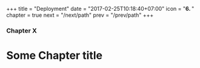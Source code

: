 +++
title = "Deployment"
date = "2017-02-25T10:18:40+07:00"
icon = "<b>6. </b>"
chapter = true
next = "/next/path"
prev = "/prev/path"
+++

### Chapter X

# Some Chapter title
